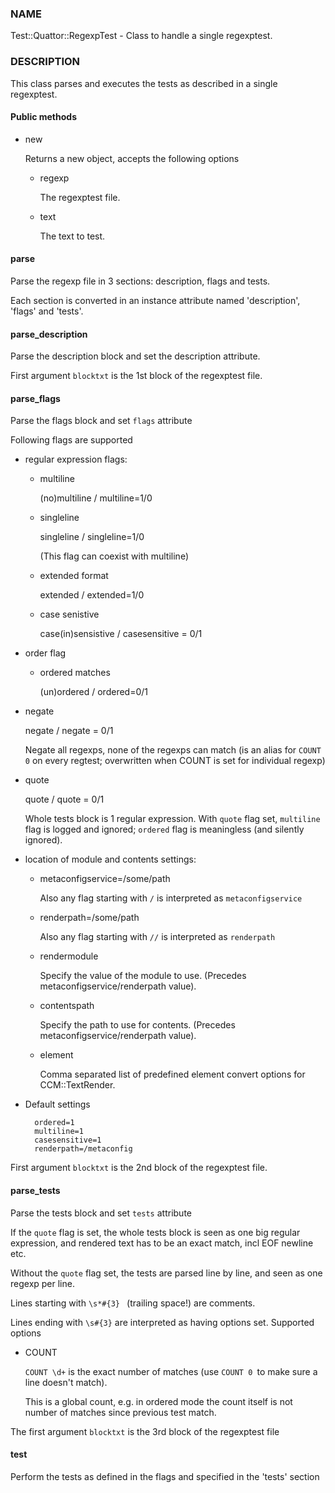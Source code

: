 
### NAME

Test::Quattor::RegexpTest - Class to handle a single regexptest.

### DESCRIPTION

This class parses and executes the tests as described in a single regexptest.

#### Public methods

- new

    Returns a new object, accepts the following options

    - regexp

        The regexptest file.

    - text

        The text to test.

#### parse

Parse the regexp file in 3 sections: description, flags and tests.

Each section is converted in an instance attribute named 'description',
 'flags' and 'tests'.

#### parse\_description

Parse the description block and set the description attribute.

First argument `blocktxt` is the 1st block of the regexptest file.

#### parse\_flags

Parse the flags block and set `flags` attribute

Following flags are supported

- regular expression flags:
    - multiline

        (no)multiline / multiline=1/0

    - singleline

        singleline / singleline=1/0

        (This flag can coexist with multiline)

    - extended format

        extended / extended=1/0

    - case senistive

        case(in)sensistive / casesensitive = 0/1
- order flag
    - ordered matches

        (un)ordered / ordered=0/1
- negate

    negate / negate = 0/1

    Negate all regexps, none of the regexps can match
    (is an alias for `COUNT 0` on every regtest;
     overwritten when COUNT is set for individual regexp)

- quote

    quote / quote = 0/1

    Whole tests block is 1 regular expression. With `quote` flag set,
    `multiline` flag is logged and ignored; `ordered` flag is
    meaningless (and silently ignored).

- location of module and contents settings:
    - metaconfigservice=/some/path

        Also any flag starting with `/` is interpreted as `metaconfigservice`

    - renderpath=/some/path

        Also any flag starting with `//` is interpreted as `renderpath`

    - rendermodule

        Specify the value of the module to use. (Precedes
        metaconfigservice/renderpath value).

    - contentspath

        Specify the path to use for contents. (Precedes
        metaconfigservice/renderpath value).

    - element

        Comma separated list of predefined element convert options for CCM::TextRender.
- Default settings

        ordered=1
        multiline=1
        casesensitive=1
        renderpath=/metaconfig

First argument `blocktxt` is the 2nd block of the regexptest file.

#### parse\_tests

Parse the tests block and set `tests` attribute

If the `quote` flag is set, the whole tests block is
seen as one big regular expression, and rendered text
has to be an exact match, incl EOF newline etc.

Without the `quote` flag set, the tests are parsed line by line,
and seen as one regexp per line.

Lines starting with `\s*#{3} ` (trailing space!) are comments.

Lines ending with `\s#{3}` are interpreted as having options set.
Supported options

- COUNT

    `COUNT \d+` is the exact number of matches
    (use `COUNT 0 `to make sure a line doesn't match).

    This is a global count, e.g. in ordered mode the count
    itself is not number of matches since previous test match.

The first argument `blocktxt` is the 3rd block of the regexptest file

#### test

Perform the tests as defined in the flags and specified in the 'tests' section
